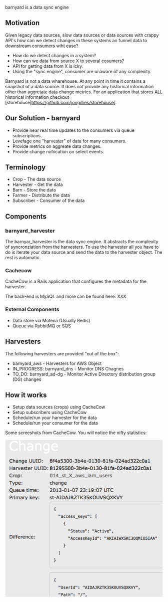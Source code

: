 barnyard is a data sync engine

## Motivation

Given legacy data sources, slow data sources or data sources with crappy API's
how can we detect changes in these systems an funnel data to downstream consumers wiht ease?

* How do we detect changes in a system?
* How can we data from source X to several cosumers?
* API for getting data from X is icky.
* Using the "sync engine", consumer are unaware of any complexity.

Barnyard is not a data wharehouse.  At any point in time it contains a snapshot
of a data source.  It does not provide any historical information other than
aggretate data change metrics.  For an application that stores ALL historical
information checkout [storehouse|https://github.com/jongillies/storehouse].

## Our Solution - barnyard

* Provide near real time updates to the consumers via queue subscriptions.
* Levefage one "harvester" of data for many consumers.
* Provide metrics on aggreate data changes.
* Provide change nofiication on select events.

## Terminology

* Crop - The data source
* Harvester - Get the data
* Barn - Store the data
* Farmer - Distribute the data
* Subscriber - Consumer of the data

## Components

### barnyard_harvester

The barnyar_harvester is the data sync engine.  It abstracts the complexity of
syncronziation from the harvesters.  To use the harvester all you have to do is
iterate your data source and send the data to the harvester object.
The rest is automatic.

### Cachecow

CacheCow is a Rails application that configures the metadata for the harvester.

The back-end is MySQL and more can be found here: XXX

### External Components

* Data store via Motena (Usually Redis)
* Queue via RabbitMQ or SQS

## Harvesters

The following harvesters are provided "out of the box":

* barnyard_aws - Harvesters for AWS Object
* IN_PROGRESS: barnyard_dns - Monitor DNS Chagnes
* TO_DO: barnyard_ad-dg - Monitor Active Directory distribution group (DG) changes

## How it works

* Setup data sources (crops) using CacheCow
* Setup subscribers using CacheCow
* Schedule/run your harvester for the data
* Schedule/run your consumer for the data

Some screeshots from CacheCow.  You will notice the nifty statistics:

![Subscriptions](https://github.com/jongillies/cachecow/blob/master/img/change.png)


